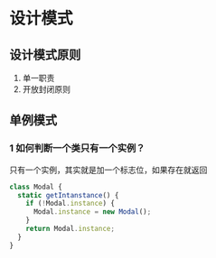 # 设计模式

## 设计模式原则
1. 单一职责
2. 开放封闭原则


## 单例模式

### 1 如何判断一个类只有一个实例？
只有一个实例，其实就是加一个标志位，如果存在就返回
```js
class Modal {
  static getIntanstance() {
    if (!Modal.instance) {
      Modal.instance = new Modal();
    }
    return Modal.instance;
  }
}

```
